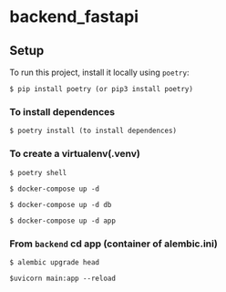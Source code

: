 # backend_fastapi
## Setup
To run this project, install it locally using ```poetry```:
```
$ pip install poetry (or pip3 install poetry)
```
### To install dependences
```
$ poetry install (to install dependences)
```
### To create a virtualenv(.venv)
```
$ poetry shell 
```
```
$ docker-compose up -d
```
```
$ docker-compose up -d db
```
```
$ docker-compose up -d app
```
### From ```backend``` cd app (container of alembic.ini)
```
$ alembic upgrade head
```
```
$uvicorn main:app --reload
```
